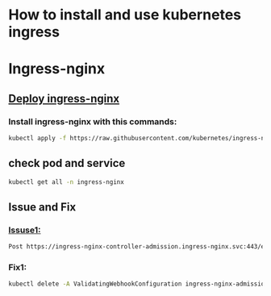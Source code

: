 # How to install and use kubernetes ingress

# Ingress-nginx
## [Deploy ingress-nginx](https://kubernetes.github.io/ingress-nginx/deploy/)


### Install ingress-nginx with this commands:

```bash
kubectl apply -f https://raw.githubusercontent.com/kubernetes/ingress-nginx/controller-v0.47.0/deploy/static/provider/cloud/deploy.yaml
```

## check pod and service 
```bash
kubectl get all -n ingress-nginx
```

## Issue and Fix

### [Issuse1:](https://github.com/kubernetes/ingress-nginx/issues/5583)
```bash 
Post https://ingress-nginx-controller-admission.ingress-nginx.svc:443/extensions/v1beta1/ingresses?timeout=30s: context deadline exceeded
```
### Fix1:
```bash
kubectl delete -A ValidatingWebhookConfiguration ingress-nginx-admission
```